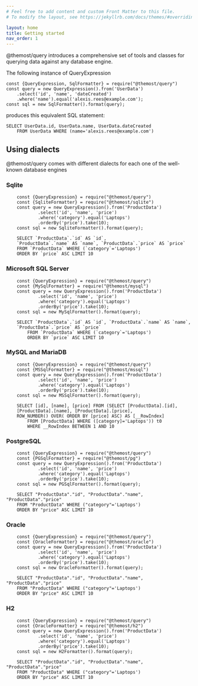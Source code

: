 ```yaml
---
# Feel free to add content and custom Front Matter to this file.
# To modify the layout, see https://jekyllrb.com/docs/themes/#overriding-theme-defaults

layout: home
title: Getting started
nav_order: 1
---
```


@themost/query introduces a comprehensive set of tools and classes for querying data against any database engine.

The following instance of QueryExpression

    const {QueryExpression, SqlFormatter} = require("@themost/query")
    const query = new QueryExpression().from('UserData')
        .select('id', 'name', 'dateCreated')
        .where('name').equal('alexis.rees@example.com');
    const sql = new SqlFormatter().format(query);

produces this equivalent SQL statement:

    SELECT UserData.id, UserData.name, UserData.dateCreated 
        FROM UserData WHERE (name='alexis.rees@example.com')

## Using dialects

@themost/query comes with different dialects for each one of the well-known database engines

### Sqlite

        const {QueryExpression} = require("@themost/query")
        const {SqliteFormatter} = require("@themost/sqlite")
        const query = new QueryExpression().from('ProductData')
                .select('id', 'name', 'price')
                .where('category').equal('Laptops')
                .orderBy('price').take(10);
        const sql = new SqliteFormatter().format(query);

        SELECT `ProductData`.`id` AS `id`, 
        `ProductData`.`name` AS `name`, `ProductData`.`price` AS `price` 
        FROM `ProductData` WHERE (`category`='Laptops') 
        ORDER BY `price` ASC LIMIT 10

### Microsoft SQL Server

        const {QueryExpression} = require("@themost/query")
        const {MySqlFormatter} = require("@themost/mysql")
        const query = new QueryExpression().from('ProductData')
                .select('id', 'name', 'price')
                .where('category').equal('Laptops')
                .orderBy('price').take(10);
        const sql = new MySqlFormatter().format(query);        

        SELECT `ProductData`.`id` AS `id`, `ProductData`.`name` AS `name`,
        `ProductData`.`price` AS `price` 
            FROM `ProductData` WHERE (`category`='Laptops') 
            ORDER BY `price` ASC LIMIT 10

### MySQL and MariaDB

        const {QueryExpression} = require("@themost/query")
        const {MSSqlFormatter} = require("@themost/mssql")
        const query = new QueryExpression().from('ProductData')
                .select('id', 'name', 'price')
                .where('category').equal('Laptops')
                .orderBy('price').take(10);
        const sql = new MSSqlFormatter().format(query);    

        SELECT [id], [name], [price] FROM (SELECT [ProductData].[id], 
        [ProductData].[name], [ProductData].[price], 
        ROW_NUMBER() OVER( ORDER BY [price] ASC) AS [__RowIndex] 
            FROM [ProductData] WHERE ([category]='Laptops')) t0 
            WHERE __RowIndex BETWEEN 1 AND 10

### PostgreSQL

        const {QueryExpression} = require("@themost/query")
        const {PGSqlFormatter} = require("@themost/pg")
        const query = new QueryExpression().from('ProductData')
                .select('id', 'name', 'price')
                .where('category').equal('Laptops')
                .orderBy('price').take(10);
        const sql = new PGSqlFormatter().format(query);   

        SELECT "ProductData"."id", "ProductData"."name", "ProductData"."price" 
        FROM "ProductData" WHERE ("category"='Laptops') 
        ORDER BY "price" ASC LIMIT 10

### Oracle

        const {QueryExpression} = require("@themost/query")
        const {OracleFormatter} = require("@themost/oracle")
        const query = new QueryExpression().from('ProductData')
                .select('id', 'name', 'price')
                .where('category').equal('Laptops')
                .orderBy('price').take(10);
        const sql = new OracleFormatter().format(query);  

        SELECT "ProductData"."id", "ProductData"."name", "ProductData"."price" 
        FROM "ProductData" WHERE ("category"='Laptops') 
        ORDER BY "price" ASC LIMIT 10

### H2

        const {QueryExpression} = require("@themost/query")
        const {OracleFormatter} = require("@themost/h2")
        const query = new QueryExpression().from('ProductData')
                .select('id', 'name', 'price')
                .where('category').equal('Laptops')
                .orderBy('price').take(10);
        const sql = new H2Formatter().format(query);  

        SELECT "ProductData"."id", "ProductData"."name", "ProductData"."price" 
        FROM "ProductData" WHERE ("category"='Laptops') 
        ORDER BY "price" ASC LIMIT 10